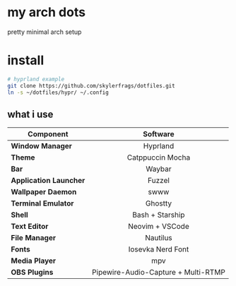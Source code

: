 # my arch dots
pretty minimal arch setup

# install
```bash
# hyprland example
git clone https://github.com/skylerfrags/dotfiles.git
ln -s ~/dotfiles/hypr/ ~/.config
```

## what i use

|   Component                 | Software                                                                                      |
| --------------------------- | :---------------------------------------------------------------------------------------------:
| **Window Manager**          | Hyprland |
| **Theme**                   | Catppuccin Mocha |
| **Bar**                     | Waybar |
| **Application Launcher**    | Fuzzel |
| **Wallpaper Daemon**        | swww |
| **Terminal Emulator**       | Ghostty |
| **Shell**                   | Bash + Starship |
| **Text Editor**             | Neovim + VSCode |
| **File Manager**            | Nautilus |
| **Fonts**                   | Iosevka Nerd Font |
| **Media Player**            | mpv |
| **OBS Plugins**             | Pipewire-Audio-Capture + Multi-RTMP | 
